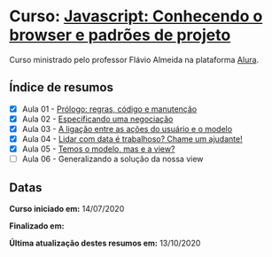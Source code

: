 # Curso: [Javascript: Conhecendo o browser e padrões de projeto](https://www.alura.com.br/curso-online-javascript-es6-orientacao-a-objetos-parte-1)

Curso ministrado pelo professor Flávio Almeida na plataforma [Alura](https://cursos.alura.com.br/dashboard).

## Índice de resumos

- [X] Aula 01 - [Prólogo: regras, código e manutenção](https://github.com/oliviamattiazzo/Resumos/blob/master/JavascriptAvancado1/Aula01_PrologoRegrasCodigoManutencao.md)
- [X] Aula 02 - [Especificando uma negociação](https://github.com/oliviamattiazzo/Resumos/blob/master/JavascriptAvancado1/Aula02_EspecificandoUmaNegociacao.md)
- [X] Aula 03 - [A ligação entre as ações do usuário e o modelo](https://github.com/oliviamattiazzo/Resumos/blob/master/JavascriptAvancado1/Aula03_LigacaoEntreAcoesUsuarioModelo.md)
- [X] Aula 04 - [Lidar com data é trabalhoso? Chame um ajudante!](https://github.com/oliviamattiazzo/Resumos/blob/master/JavascriptAvancado1/Aula04_LidarComDataViaAjudante.md)
- [X] Aula 05 - [Temos o modelo, mas e a view?](https://github.com/oliviamattiazzo/Resumos/blob/master/JavascriptAvancado1/Aula05_TemosModeloMasEaView.md)
- [ ] Aula 06 - Generalizando a solução da nossa view

## Datas

**Curso iniciado em:** 14/07/2020

**Finalizado em:**

**Última atualização destes resumos em:** 13/10/2020
